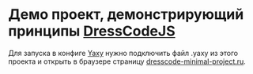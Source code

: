 # Демо проект, демонстрирующий принципы [DressCodeJS](https://github.com/Kolyaj/DressCodeJS)

Для запуска в конфиге [Yaxy](https://github.com/Kolyaj/Yaxy) нужно подключить файл .yaxy из этого проекта и открыть в браузере страницу [dresscode-minimal-project.ru](http://dresscode-minimal-project.ru/).
